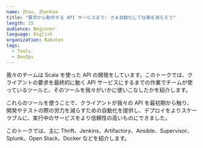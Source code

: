 ```yaml
---
name: Zhao, Zhenhao
title: "要求から動作する API サービスまで: さぁ自動化して仕事を減らそう"
length: 15
audience: Beginner
language: English
organization: Rakuten
tags:
  - Tools
  - DevOps
---
```

我々のチームは Scala を使った API の開発をしています。このトークでは、クライアントの要求を最終的に動く API サービスにするまでの作業でチームが使っているツールと、そのツールを我々がいかに使いこなしたかを紹介します。

これらのツールを使うことで、クライアントが我々の API を最初期から触り、開発やテストの際の労力を減らすための自動化を提供し、デプロイをよりスケーラブルに、実行中のサービスをより信頼性の高いものにできました。

このトークでは、主に Thrift、Jenkins、Artifactory、Ansible、Supervisor、Splunk、Open Stack、Docker などを紹介します。
